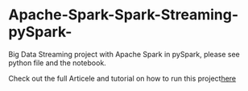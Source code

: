 # Apache-Spark-Spark-Streaming-pySpark-
Big Data Streaming project with Apache Spark in pySpark, please see python file and the notebook.

Check out the full Articele and tutorial on how to run this project[here](#)
